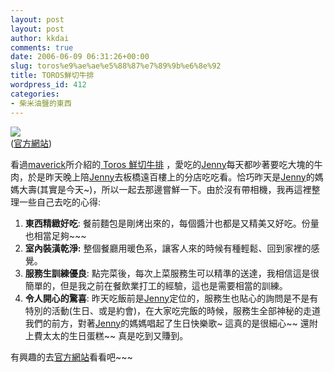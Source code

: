 ```yaml
---
layout: post
layout: post
author: kkdai
comments: true
date: 2006-06-09 06:31:26+00:00
slug: toros%e9%ae%ae%e5%88%87%e7%89%9b%e6%8e%92
title: TOROS鮮切牛排
wordpress_id: 412
categories:
- 柴米油鹽的東西
---
```


[![](http://www.toros.com.tw/image/main/logo.gif)](http://www.toros.com.tw/main.htm)  
([官方網站](http://www.toros.com.tw)) 

看過[maverick](http://maverick007.com)所介紹的[ Toros 鮮切牛排](http://blog.xuite.net/maverick007/01/6527358#trackback) ，愛吃的[Jenny](http://www.evanlin.com/janifor/)每天都吵著要吃大塊的牛肉，於是昨天晚上陪[Jenny](http://www.evanlin.com/janifor/)去板橋遠百樓上的分店吃吃看。恰巧昨天是[Jenny](http://www.evanlin.com/janifor/)的媽媽大壽(其實是今天~)，所以一起去那邊嘗鮮一下。由於沒有帶相機，我再這裡整理一些自己去吃的心得:

  1. **東西精緻好吃**: 餐前麵包是剛烤出來的，每個醬汁也都是又精美又好吃。份量也相當足夠~~~
  2. **室內裝潢乾淨:** 整個餐廳用暖色系，讓客人來的時候有種輕鬆、回到家裡的感覺。
  3. **服務生訓練優良**: 點完菜後，每次上菜服務生可以精準的送達，我相信這是很簡單的，但是我之前在餐飲業打工的經驗，這也是需要相當的訓練。
  4. **令人開心的驚喜**: 昨天吃飯前是[Jenny](http://www.evanlin.com/janifor/)定位的，服務生也貼心的詢問是不是有特別的活動(生日、或是約會)，在大家吃完飯的時候，服務生全部神秘的走道我們的前方，對著[Jenny](http://www.evanlin.com/janifor/)的媽媽唱起了生日快樂歌~ 這真的是很細心~~ 還附上費太太的生日蛋糕~~  真是吃到又賺到。

有興趣的去[官方網站](http://www.toros.com.tw/)看看吧~~~
